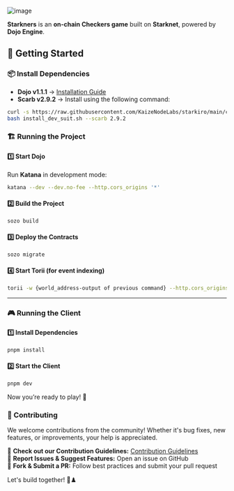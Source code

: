 
![image](https://github.com/user-attachments/assets/4b71f2d7-35f0-406c-98c5-1b64522c654a)


**Starkners** is an **on-chain Checkers game** built on **Starknet**, powered by **Dojo Engine**.  

## 🚀 Getting Started  

### 📦 Install Dependencies  

- **Dojo v1.1.1** → [Installation Guide](https://www.dojoengine.org/getting-started)  
- **Scarb v2.9.2** → Install using the following command:  

```bash
curl -s https://raw.githubusercontent.com/KaizeNodeLabs/starkiro/main/cli/install_dev_suit.sh -o install_dev_suit.sh
bash install_dev_suit.sh --scarb 2.9.2 
```

### 🏗️ Running the Project  

#### 1️⃣ Start **Dojo**  

Run **Katana** in development mode:  
```bash
katana --dev --dev.no-fee --http.cors_origins '*'
```

#### 2️⃣ Build the Project  
```bash
sozo build
```

#### 3️⃣ Deploy the Contracts  
```bash
sozo migrate
```

#### 4️⃣ Start **Torii** (for event indexing)  
```bash
torii -w {world_address-output of previous command} --http.cors_origins '*'
```

---

### 🎮 Running the Client  

#### 1️⃣ Install Dependencies  
```bash
pnpm install
```

#### 2️⃣ Start the Client  
```bash
pnpm dev
```

Now you’re ready to play! 🚀


### 🤝 Contributing  

We welcome contributions from the community! Whether it's bug fixes, new features, or improvements, your help is appreciated.  

🔹 **Check out our Contribution Guidelines:** [Contribution Guidelines](https://github.com/KaizeNodeLabs/starkners/issues)  
🔹 **Report Issues & Suggest Features:** Open an issue on GitHub  
🔹 **Fork & Submit a PR:** Follow best practices and submit your pull request  

Let's build together! 🚀♟️

